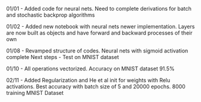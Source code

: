01/01 - Added code for neural nets. Need to complete derivations for batch and stochastic backprop algorithms

01/02 - Added new notebook with neural nets newer implementation. Layers are now built as objects and have forward and backward processes of their own

01/08 - Revamped structure of codes. Neural nets with sigmoid activation complete
Next steps - Test on MNIST dataset

01/10 - All operations vectorized. Accuracy on MNIST dataset 91.5%

02/11 - Added Regularization and He et al init for weights with Relu activations. Best accuracy with batch size of 5 and 20000 epochs. 8000 training MNIST Dataset
